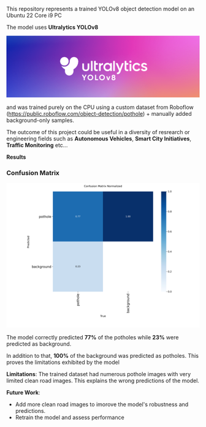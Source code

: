 This repository represents a trained YOLOv8 object detection model on an Ubuntu 22 Core i9 PC

The model uses **Ultralytics YOLOv8**

![Ultralytics](ultralytics_yolo.png)




and was trained purely on the CPU using a custom dataset from Roboflow (https://public.roboflow.com/object-detection/pothole) + manually added background-only samples.   

The outcome of this project could be useful in a diversity of resrearch or engineering fields such as **Autonomous Vehicles**, **Smart City Initiatives**, **Traffic Monitoring** etc...





**Results**


### Confusion Matrix

![Confusion Matrix](runs/detect/train2/confusion_matrix_normalized.png)




The model correctly predicted **77%** of the potholes while **23%** were predicted as background. 

In addition to that, **100%** of the background was predicted as potholes. This proves the limitations exhibited by the model




**Limitations**:
  The trained dataset had numerous pothole images with very limited clean road images. This explains the wrong predictions of the model.


**Future Work**:
  - Add more clean road images to imorove the model's robustness and predictions.
  - Retrain the model and assess performance


    


  
  
